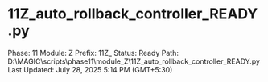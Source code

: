 # 11Z_auto_rollback_controller_READY.py

Phase: 11
Module: Z
Prefix: 11Z_
Status: Ready
Path: D:\MAGIC\scripts\phase11\module_Z\11Z_auto_rollback_controller_READY.py
Last Updated: July 28, 2025 5:14 PM (GMT+5:30)